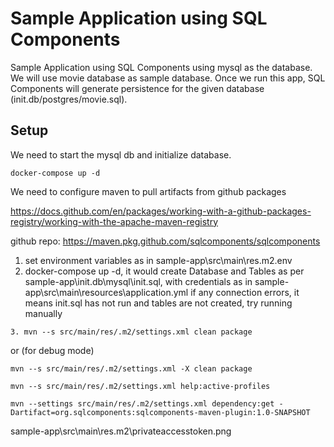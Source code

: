 # Sample Application using SQL Components

Sample Application using SQL Components using mysql as the database. We will use movie database as sample database.
Once we run this app, SQL Components will generate persistence for the given database (init.db/postgres/movie.sql).

## Setup

We need to start the mysql db and initialize database.

```
docker-compose up -d
```

We need to configure maven to pull artifacts from github packages

https://docs.github.com/en/packages/working-with-a-github-packages-registry/working-with-the-apache-maven-registry

github repo: https://maven.pkg.github.com/sqlcomponents/sqlcomponents

1. set environment variables as in sample-app\src\main\res\.m2\.env
2. docker-compose up -d, it would create Database and Tables as per sample-app\init.db\mysql\init.sql, with credentials as in sample-app\src\main\resources\application.yml
   if any connection errors, it means init.sql has not run and tables are not created, try running manually
```
3. mvn --s src/main/res/.m2/settings.xml clean package 
```
or (for debug mode)
```
mvn --s src/main/res/.m2/settings.xml -X clean package 
```
```
mvn --s src/main/res/.m2/settings.xml help:active-profiles
```
```
mvn --settings src/main/res/.m2/settings.xml dependency:get -Dartifact=org.sqlcomponents:sqlcomponents-maven-plugin:1.0-SNAPSHOT
```
sample-app\src\main\res\.m2\privateaccesstoken.png